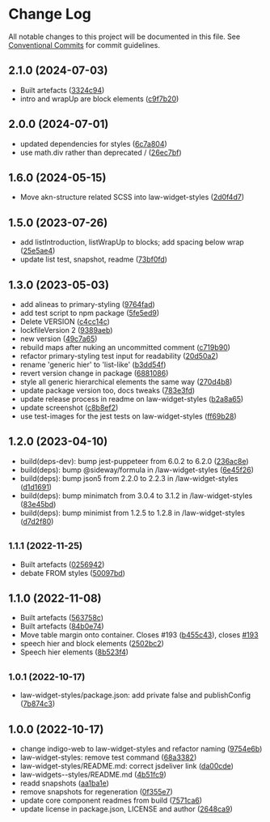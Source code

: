 # Change Log

All notable changes to this project will be documented in this file.
See [Conventional Commits](https://conventionalcommits.org) for commit guidelines.

## 2.1.0 (2024-07-03)

* Built artefacts ([3324c94](https://github.com/laws-africa/law-widget-styles/commit/3324c94))
* intro and wrapUp are block elements ([c9f7b20](https://github.com/laws-africa/law-widget-styles/commit/c9f7b20))





## 2.0.0 (2024-07-01)

* updated dependencies for styles ([6c7a804](https://github.com/laws-africa/law-widget-styles/commit/6c7a804))
* use math.div rather than deprecated / ([26ec7bf](https://github.com/laws-africa/law-widget-styles/commit/26ec7bf))





## 1.6.0 (2024-05-15)

* Move akn-structure related SCSS into law-widget-styles ([2d0f4d7](https://github.com/laws-africa/law-widget-styles/commit/2d0f4d7))





## 1.5.0 (2023-07-26)

* add listIntroduction, listWrapUp to blocks; add spacing below wrap ([25e5ae4](https://github.com/laws-africa/law-widget-styles/commit/25e5ae4))
* update list test, snapshot, readme ([73bf0fd](https://github.com/laws-africa/law-widget-styles/commit/73bf0fd))





## 1.3.0 (2023-05-03)

* add alineas to primary-styling ([9764fad](https://github.com/laws-africa/law-widget-styles/commit/9764fad))
* add test script to npm package ([5fe5ed9](https://github.com/laws-africa/law-widget-styles/commit/5fe5ed9))
* Delete VERSION ([c4cc14c](https://github.com/laws-africa/law-widget-styles/commit/c4cc14c))
* lockfileVersion 2 ([9389aeb](https://github.com/laws-africa/law-widget-styles/commit/9389aeb))
* new version ([49c7a65](https://github.com/laws-africa/law-widget-styles/commit/49c7a65))
* rebuild maps after nuking an uncommitted comment ([c719b90](https://github.com/laws-africa/law-widget-styles/commit/c719b90))
* refactor primary-styling test input for readability ([20d50a2](https://github.com/laws-africa/law-widget-styles/commit/20d50a2))
* rename 'generic hier' to 'list-like' ([b3dd54f](https://github.com/laws-africa/law-widget-styles/commit/b3dd54f))
* revert version change in package ([6881086](https://github.com/laws-africa/law-widget-styles/commit/6881086))
* style all generic hierarchical elements the same way ([270d4b8](https://github.com/laws-africa/law-widget-styles/commit/270d4b8))
* update package version too, docs tweaks ([783e3fd](https://github.com/laws-africa/law-widget-styles/commit/783e3fd))
* update release process in readme on law-widget-styles ([b2a8a65](https://github.com/laws-africa/law-widget-styles/commit/b2a8a65))
* update screenshot ([c8b8ef2](https://github.com/laws-africa/law-widget-styles/commit/c8b8ef2))
* use test-images for the jest tests on law-widget-styles ([ff69b28](https://github.com/laws-africa/law-widget-styles/commit/ff69b28))





## 1.2.0 (2023-04-10)

* build(deps-dev): bump jest-puppeteer from 6.0.2 to 6.2.0 ([236ac8e](https://github.com/laws-africa/law-widget-styles/commit/236ac8e))
* build(deps): bump @sideway/formula in /law-widget-styles ([6e45f26](https://github.com/laws-africa/law-widget-styles/commit/6e45f26))
* build(deps): bump json5 from 2.2.0 to 2.2.3 in /law-widget-styles ([d1d1691](https://github.com/laws-africa/law-widget-styles/commit/d1d1691))
* build(deps): bump minimatch from 3.0.4 to 3.1.2 in /law-widget-styles ([83e45bd](https://github.com/laws-africa/law-widget-styles/commit/83e45bd))
* build(deps): bump minimist from 1.2.5 to 1.2.8 in /law-widget-styles ([d7d2f80](https://github.com/laws-africa/law-widget-styles/commit/d7d2f80))





## <small>1.1.1 (2022-11-25)</small>

* Built artefacts ([0256942](https://github.com/laws-africa/law-widget-styles/commit/0256942))
* debate FROM styles ([50097bd](https://github.com/laws-africa/law-widget-styles/commit/50097bd))





## 1.1.0 (2022-11-08)

* Built artefacts ([563758c](https://github.com/laws-africa/law-widget-styles/commit/563758c))
* Built artefacts ([84b0e74](https://github.com/laws-africa/law-widget-styles/commit/84b0e74))
* Move table margin onto container. Closes #193 ([b455c43](https://github.com/laws-africa/law-widget-styles/commit/b455c43)), closes [#193](https://github.com/laws-africa/law-widget-styles/issues/193)
* speech hier and block elements ([2502bc2](https://github.com/laws-africa/law-widget-styles/commit/2502bc2))
* Speech hier elements ([8b523f4](https://github.com/laws-africa/law-widget-styles/commit/8b523f4))





## <small>1.0.1 (2022-10-17)</small>

* law-widget-styles/package.json: add private false and publishConfig ([7b874c3](https://github.com/laws-africa/law-widget-styles/commit/7b874c3))





## 1.0.0 (2022-10-17)

* change indigo-web to law-widget-styles and refactor naming ([9754e6b](https://github.com/laws-africa/law-widget-styles/commit/9754e6b))
* law-widget-styles: remove test command ([68a3382](https://github.com/laws-africa/law-widget-styles/commit/68a3382))
* law-widget-styles/README.md: correct jsdeliver link ([da00cde](https://github.com/laws-africa/law-widget-styles/commit/da00cde))
* law-widgets--styles/README.md ([4b51fc9](https://github.com/laws-africa/law-widget-styles/commit/4b51fc9))
* readd snapshots ([aa1ba1e](https://github.com/laws-africa/law-widget-styles/commit/aa1ba1e))
* remove snapshots for regeneration ([0f355e7](https://github.com/laws-africa/law-widget-styles/commit/0f355e7))
* update core component readmes from build ([7571ca6](https://github.com/laws-africa/law-widget-styles/commit/7571ca6))
* update license in package.json, LICENSE and author ([2648ca9](https://github.com/laws-africa/law-widget-styles/commit/2648ca9))
